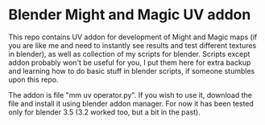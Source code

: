 # Blender Might and Magic UV addon

This repo contains UV addon for development of Might and Magic maps (if you are like me and need to instantly see results and test different textures in blender), as well as collection of my scripts for blender. Scripts except addon probably won't be useful for you, I put them here for extra backup and learning how to do basic stuff in blender scripts, if someone stumbles upon this repo.

The addon is file "mm uv operator.py". If you wish to use it, download the file and install it using blender addon manager. For now it has been tested only for blender 3.5 (3.2 worked too, but a bit in the past).